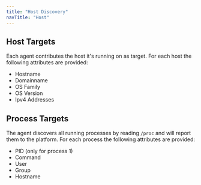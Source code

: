 ```yaml
---
title: "Host Discovery"
navTitle: "Host"
---
```


## Host Targets

Each agent contributes the host it's running on as target.
For each host the following attributes are provided:
 * Hostname
 * Domainname
 * OS Family
 * OS Version
 * Ipv4 Addresses

## Process Targets

The agent discovers all running processes by reading `/proc` and will report them to the platform.
For each process the following attributes are provided:
 * PID (only for process 1)
 * Command
 * User
 * Group
 * Hostname
